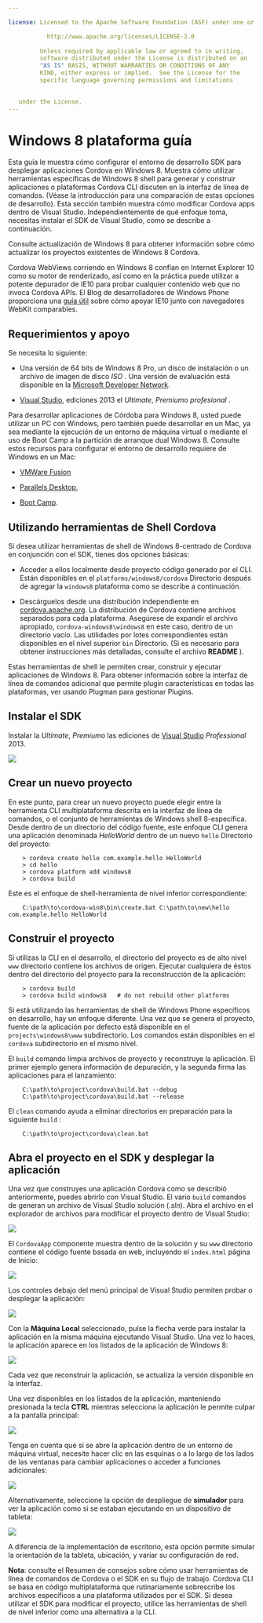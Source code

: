 ```yaml
---

license: Licensed to the Apache Software Foundation (ASF) under one or more contributor license agreements. See the NOTICE file distributed with this work for additional information regarding copyright ownership. The ASF licenses this file to you under the Apache License, Version 2.0 (the "License"); you may not use this file except in compliance with the License. You may obtain a copy of the License at

           http://www.apache.org/licenses/LICENSE-2.0
    
         Unless required by applicable law or agreed to in writing,
         software distributed under the License is distributed on an
         "AS IS" BASIS, WITHOUT WARRANTIES OR CONDITIONS OF ANY
         KIND, either express or implied.  See the License for the
         specific language governing permissions and limitations
    

   under the License.
---
```


# Windows 8 plataforma guía

Esta guía le muestra cómo configurar el entorno de desarrollo SDK para desplegar aplicaciones Cordova en Windows 8. Muestra cómo utilizar herramientas específicas de Windows 8 shell para generar y construir aplicaciones o plataformas Cordova CLI discuten en la interfaz de línea de comandos. (Véase la introducción para una comparación de estas opciones de desarrollo). Esta sección también muestra cómo modificar Cordova apps dentro de Visual Studio. Independientemente de qué enfoque toma, necesitas instalar el SDK de Visual Studio, como se describe a continuación.

Consulte actualización de Windows 8 para obtener información sobre cómo actualizar los proyectos existentes de Windows 8 Cordova.

Cordova WebViews corriendo en Windows 8 confían en Internet Explorer 10 como su motor de renderizado, así como en la práctica puede utilizar a potente depurador de IE10 para probar cualquier contenido web que no invoca Cordova APIs. El Blog de desarrolladores de Windows Phone proporciona una [guía útil][1] sobre cómo apoyar IE10 junto con navegadores WebKit comparables.

 [1]: http://blogs.windows.com/windows_phone/b/wpdev/archive/2012/11/15/adapting-your-webkit-optimized-site-for-internet-explorer-10.aspx

## Requerimientos y apoyo

Se necesita lo siguiente:

*   Una versión de 64 bits de Windows 8 Pro, un disco de instalación o un archivo de imagen de disco *ISO* . Una versión de evaluación está disponible en la [Microsoft Developer Network][2].
    
    <!-- 64-bit necessary? Pro necessary? ELSE still recommended for parallel WP dev -->

*   [Visual Studio][3], ediciones 2013 el *Ultimate*, *Premium*o *profesional* .
    
    <!-- true? -->

 [2]: http://msdn.microsoft.com/en-US/evalcenter/jj554510
 [3]: http://www.visualstudio.com/downloads

Para desarrollar aplicaciones de Córdoba para Windows 8, usted puede utilizar un PC con Windows, pero también puede desarrollar en un Mac, ya sea mediante la ejecución de un entorno de máquina virtual o mediante el uso de Boot Camp a la partición de arranque dual Windows 8. Consulte estos recursos para configurar el entorno de desarrollo requiere de Windows en un Mac:

*   [VMWare Fusion][4]

*   [Parallels Desktop][5],

*   [Boot Camp][6].

 [4]: http://msdn.microsoft.com/en-US/library/windows/apps/jj945426
 [5]: http://msdn.microsoft.com/en-US/library/windows/apps/jj945424
 [6]: http://msdn.microsoft.com/en-US/library/windows/apps/jj945423

## Utilizando herramientas de Shell Cordova

Si desea utilizar herramientas de shell de Windows 8-centrado de Cordova en conjunción con el SDK, tienes dos opciones básicas:

*   Acceder a ellos localmente desde proyecto código generado por el CLI. Están disponibles en el `platforms/windows8/cordova` Directorio después de agregar la `windows8` plataforma como se describe a continuación.

*   Descárguelos desde una distribución independiente en [cordova.apache.org][7]. La distribución de Cordova contiene archivos separados para cada plataforma. Asegúrese de expandir el archivo apropiado, `cordova-windows8\windows8` en este caso, dentro de un directorio vacío. Las utilidades por lotes correspondientes están disponibles en el nivel superior `bin` Directorio. (Si es necesario para obtener instrucciones más detalladas, consulte el archivo **README** ).

 [7]: http://cordova.apache.org

Estas herramientas de shell le permiten crear, construir y ejecutar aplicaciones de Windows 8. Para obtener información sobre la interfaz de línea de comandos adicional que permite plugin características en todas las plataformas, ver usando Plugman para gestionar Plugins.

## Instalar el SDK

Instalar la *Ultimate*, *Premium*o las ediciones de [Visual Studio][3] *Professional* 2013.

![][8]

 [8]: img/guide/platforms/win8/win8_installSDK.png

## Crear un nuevo proyecto

En este punto, para crear un nuevo proyecto puede elegir entre la herramienta CLI multiplataforma descrita en la interfaz de línea de comandos, o el conjunto de herramientas de Windows shell 8-específica. Desde dentro de un directorio del código fuente, este enfoque CLI genera una aplicación denominada *HelloWorld* dentro de un nuevo `hello` Directorio del proyecto:

        > cordova create hello com.example.hello HelloWorld
        > cd hello
        > cordova platform add windows8
        > cordova build
    

Este es el enfoque de shell-herramienta de nivel inferior correspondiente:

        C:\path\to\cordova-win8\bin\create.bat C:\path\to\new\hello com.example.hello HelloWorld
    

## Construir el proyecto

Si utilizas la CLI en el desarrollo, el directorio del proyecto es de alto nivel `www` directorio contiene los archivos de origen. Ejecutar cualquiera de éstos dentro del directorio del proyecto para la reconstrucción de la aplicación:

        > cordova build
        > cordova build windows8   # do not rebuild other platforms
    

Si está utilizando las herramientas de shell de Windows Phone específicos en desarrollo, hay un enfoque diferente. Una vez que se genera el proyecto, fuente de la aplicación por defecto está disponible en el `projects\windows8\www` subdirectorio. Los comandos están disponibles en el `cordova` subdirectorio en el mismo nivel.

El `build` comando limpia archivos de proyecto y reconstruye la aplicación. El primer ejemplo genera información de depuración, y la segunda firma las aplicaciones para el lanzamiento:

        C:\path\to\project\cordova\build.bat --debug        
        C:\path\to\project\cordova\build.bat --release
    

El `clean` comando ayuda a eliminar directorios en preparación para la siguiente `build` :

        C:\path\to\project\cordova\clean.bat
    

## Abra el proyecto en el SDK y desplegar la aplicación

<!-- wasn't able to 'run' or 'emulate', so doc'ing SDK as fallback -->

Una vez que construyes una aplicación Cordova como se describió anteriormente, puedes abrirlo con Visual Studio. El vario `build` comandos de generan un archivo de Visual Studio solución (*.sln*). Abra el archivo en el explorador de archivos para modificar el proyecto dentro de Visual Studio:

![][9]

 [9]: img/guide/platforms/win8/win8_sdk_openSLN.png

El `CordovaApp` componente muestra dentro de la solución y su `www` directorio contiene el código fuente basada en web, incluyendo el `index.html` página de Inicio:

![][10]

 [10]: img/guide/platforms/win8/win8_sdk.png

Los controles debajo del menú principal de Visual Studio permiten probar o desplegar la aplicación:

![][11]

 [11]: img/guide/platforms/win8/win8_sdk_deploy.png

Con la **Máquina Local** seleccionado, pulse la flecha verde para instalar la aplicación en la misma máquina ejecutando Visual Studio. Una vez lo haces, la aplicación aparece en los listados de la aplicación de Windows 8:

![][12]

 [12]: img/guide/platforms/win8/win8_sdk_runApp.png

Cada vez que reconstruir la aplicación, se actualiza la versión disponible en la interfaz.

Una vez disponibles en los listados de la aplicación, manteniendo presionada la tecla **CTRL** mientras selecciona la aplicación le permite culpar a la pantalla principal:

![][13]

 [13]: img/guide/platforms/win8/win8_sdk_runHome.png

Tenga en cuenta que si se abre la aplicación dentro de un entorno de máquina virtual, necesite hacer clic en las esquinas o a lo largo de los lados de las ventanas para cambiar aplicaciones o acceder a funciones adicionales:

![][14]

 [14]: img/guide/platforms/win8/win8_sdk_run.png

Alternativamente, seleccione la opción de despliegue de **simulador** para ver la aplicación como si se estaban ejecutando en un dispositivo de tableta:

![][15]

 [15]: img/guide/platforms/win8/win8_sdk_sim.png

A diferencia de la implementación de escritorio, esta opción permite simular la orientación de la tableta, ubicación, y variar su configuración de red.

**Nota**: consulte el Resumen de consejos sobre cómo usar herramientas de línea de comandos de Cordova o el SDK en su flujo de trabajo. Cordova CLI se basa en código multiplataforma que rutinariamente sobrescribe los archivos específicos a una plataforma utilizados por el SDK. Si desea utilizar el SDK para modificar el proyecto, utilice las herramientas de shell de nivel inferior como una alternativa a la CLI.